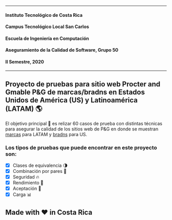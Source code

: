 
---

#### Instituto Tecnológico de Costa Rica 
#### Campus Tecnológico Local San Carlos 
#### Escuela de Ingeniería en Computación 
#### Aseguramiento de la Calidad de Software, Grupo 50 
#### II Semestre, 2020 

---

## Proyecto de pruebas para sitio web Procter and Gmable P&amp;G de marcas/bradns en Estados Unidos de América (US) y Latinoamérica (LATAM) :earth_americas:

El objetivo principal :dart: es relizar 60 casos de prueba con distintas técnicas para asegurar la calidad de los sitios web de P&G en donde se muestran [marcas](https://latam.pg.com/marcas-y-productos/) para LATAM y [bradns](https://us.pg.com/brands/) para US.

### Los tipos de pruebas que puede encontrar en este proyecto son:
- [X] Clases de equivalencia :last_quarter_moon:
- [X] Combinación por pares :couple_with_heart:
- [X] Seguridad :fire:
- [X] Rendimiento :runner:
- [X] Aceptación :cinema:
- [X] Carga :bar_chart:

## Made with :heart: in Costa Rica
